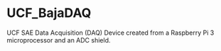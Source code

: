 # UCF_BajaDAQ
UCF SAE Data Acquisition (DAQ) Device created from a Raspberry Pi 3 microprocessor and an ADC shield.
